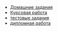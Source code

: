 * [Домашние задания](https://github.com/NikolayMartoplyas/portfolio/tree/main/homework/homework%20list)
* [Курсовая работа](https://github.com/NikolayMartoplyas/portfolio/tree/main/course%20work)
* [тестовые задания]()
* [дипломная работа]()



